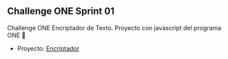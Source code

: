 ## Challenge ONE Sprint 01

Challenge ONE Encriptador de Texto. Proyecto con javascript del programa ONE 💙
- Proyecto: 
<a href="https://encriptador-ilanangelesrodriguez.vercel.app/" target="_blank">Encriptador</a>
